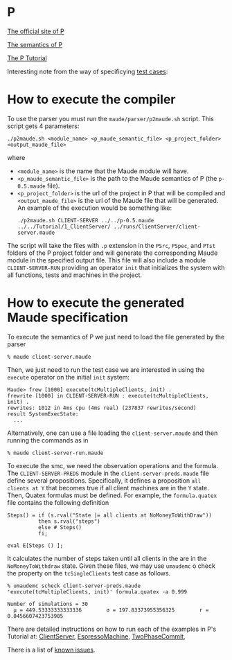 # P

[The official site of P](https://p-org.github.io/P/)

[The semantics of P](https://p-org.github.io/P/advanced/psemantics/) 

[The P Tutorial](https://p-org.github.io/P/tutsoutline/)

Interesting note from the way of specificying [test cases](https://p-org.github.io/P/manual/testcases/):

<!--    For each testcase, the P checker by default asserts that for each execution of the system (i.e., module_under_test): (1) there are no unhandled event exceptions; (2) all local assertions in the program hold; (3) there are no deadlocks; and finally (4) based on the specification monitors that are attached to the module, these safety and liveness properties asserted by the monitors always hold.-->

# How to execute the compiler

To use the parser you must run the `maude/parser/p2maude.sh` script. This script gets 4 parameters:
~~~~
./p2maude.sh <module_name> <p_maude_semantic_file> <p_project_folder> <output_maude_file>
~~~~
where 
- `<module_name>` is the name that the Maude module will have. 
- `<p_maude_semantic_file>` is the path to the Maude semantics of P (the `p-0.5.maude` file). 
- `<p_project_folder>` is the url of the project in P that will be compiled and `<output_maude_file>` is the url of the Maude file that will be generated. An example of the execution would be something like:
  ~~~~
  ./p2maude.sh CLIENT-SERVER ../../p-0.5.maude ../../Tutorial/1_ClientServer/ ../runs/ClientServer/client-server.maude
  ~~~~
The script will take the files with `.p` extension in the `PSrc`, `PSpec`, and `PTst` folders of the P project folder and will generate the corresponding Maude module in the specified output file.
This file will also include a module `CLIENT-SERVER-RUN` providing an operator `init` that initializes the system with all functions, tests and machines in the project. 

# How to execute the generated Maude specification

To execute the semantics of P we just need to load the file generated by the parser
~~~~
% maude client-server.maude 
~~~~
Then, we just need to run the test case we are interested in using the `execute` operator on the initial `init` system:
~~~~
Maude> frew [1000] execute(tcMultipleClients, init) .
frewrite [1000] in CLIENT-SERVER-RUN : execute(tcMultipleClients, init) .
rewrites: 1012 in 4ms cpu (4ms real) (237837 rewrites/second)
result SystemExecState: 
  ...
~~~~
Alternatively, one can use a file loading the `client-server.maude` and then running the commands as in  
~~~~
% maude client-server-run.maude 
~~~~
To execute the smc, we need the observation operations and the formula. 
The `CLIENT-SERVER-PREDS` module in the `client-server-preds.maude` file define several propositions. 
Specifically, it defines a proposition `all clients at Y` that becomes true if all client machines are in the `Y` state. 
Then, Quatex formulas must be defined. 
For example, the `formula.quatex` file contains the following definition
~~~~
Steps() = if (s.rval("State |= all clients at NoMoneyToWithDraw"))
          then s.rval("steps")
          else # Steps() 
          fi;

eval E[Steps () ];
~~~~
It calculates the number of steps taken until all clients in the are in the `NoMoneyToWithdraw` state. 
Given these files, we may use `umaudemc` o check the property on the `tcSingleClients` test case as follows. 
~~~~
% umaudemc scheck client-server-preds.maude 'execute(tcMultipleClients, init)' formula.quatex -a 0.999

Number of simulations = 30
  μ = 449.53333333333336        σ = 197.83373955356325        r = 0.0456607423753905
~~~~
<!---The META-MODEL-CHECKER module at
`/opt/homebrew/lib/python3.11/site-packages/maude/model-checker.maude` 
has been modified --->

There are detailed instructions on how to run each of the examples in P's Tutorial at: 
[ClientServer](runs/ClientServer/README.md), [EspressoMachine](runs/EspressoMachine/README.md), [TwoPhaseCommit](runs/TwoPhaseCommit/README.md), 

There is a list of [known issues](ISSUES.md).